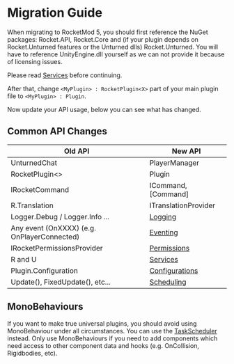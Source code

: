 # Migration Guide

When migrating to RocketMod 5, you should first reference the NuGet packages: Rocket.API, Rocket.Core and (if your plugin depends on Rocket.Unturned features or the Unturned dlls) Rocket.Unturned.
You will have to reference UnityEngine.dll yourself as we can not provide it because of licensing issues.

Please read [Services](https://rocketmod.guide/development-guide/core-implementation/services/) before continuing.

After that, change `<MyPlugin> : RocketPlugin<X>` part of your main plugin file to  `<MyPlugin> : Plugin`.

Now update your API usage, below you can see what has changed.

## Common API Changes

| **Old API**                                     | **New API**                             |
|-------------------------------------------------|-----------------------------------------|
| UnturnedChat                                    | PlayerManager                           |
| RocketPlugin<>                                  | Plugin                                  |
| IRocketCommand                                  | ICommand, [Command]                     |
| R.Translation                                   | ITranslationProvider                    |
| Logger.Debug / Logger.Info ...                  | [Logging](https://rocketmod.guide/development-guide/getting-started/logging/)                             |
| Any event (OnXXXX) (e.g. OnPlayerConnected)     | [Eventing](https://rocketmod.guide/development-guide/getting-started/eventing/)                            |
| IRocketPermissionsProvider                      | [Permissions](https://rocketmod.guide/development-guide/getting-started/permissions/)                         |
| R and U                                         | [Services](https://rocketmod.guide/development-guide/misc/services/)                            |
| Plugin.Configuration                            | [Configurations](https://rocketmod.guide/development-guide/getting-started/configurations/)                       |
| Update(), FixedUpdate(), etc...                 | [Scheduling](https://rocketmod.guide/development-guide/getting-started/scheduling/)                              |

## MonoBehaviours
If you want to make true universal plugins, you should avoid using MonoBehaviour under all circumstances. You can use the [TaskScheduler](https://rocketmod.guide/development-guide/core-implementation/task-scheduler/) instead. Only use MonoBehaviours if you need to add components which need access to other component data and hooks (e.g. OnCollision, Rigidbodies, etc).
